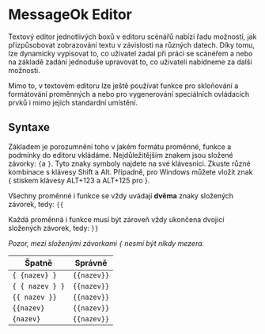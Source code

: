 # MessageOk Editor

Textový editor jednotlivých boxů v editoru scénářů nabízí řadu možností, jak přizpůsobovat zobrazování textu v závislosti na různých datech. Díky tomu, lze dynamicky vypisovat to, co uživatel zadal při práci se scánéřem a nebo na základě zadání jednoduše upravovat to, co uživateli nabídneme za další možnosti. 

Mimo to, v textovém editoru lze ještě používat funkce pro skloňování a formátování proměnných a nebo pro vygenerování speciálních ovládacích prvků i mimo jejich standardní umístění.

## Syntaxe

Základem je porozumnění toho v jakém formátu proměnné, funkce a podmínky do editoru vkládáme. Nejdůležitějším znakem jsou složené závorky: ``{``a ``}``. Tyto znaky symboly najdete na své klávesnici. Zkuste různé kombinace s klávesy Shift a Alt. Případně, pro Windows můžete vložit znak { stiskem klávesy ALT+123 a ALT+125 pro }.

Všechny proměnné i funkce se vždy uvádají **dvěma** znaky složených závorek, tedy: ``{{``

Každá proměnná i funkce musí být zároveň vždy ukončena dvojicí složených závorek, tedy: ``}}``

*Pozor, mezi složenými závorkami ``{`` nesmí být nikdy mezera.*

| Špatně      | Správně   |
|-------------|-----------|
| ``{ {nazev} }`` | ``{{nazev}}`` |
| ``{ { nazev } }`` | ``{{nazev}}`` |
| ``{{ nazev }}`` | ``{{nazev}}`` |
| ``{{nazev}``  | ``{{nazev}}`` |
| ``{nazev}`` | ``{{nazev}}`` |
